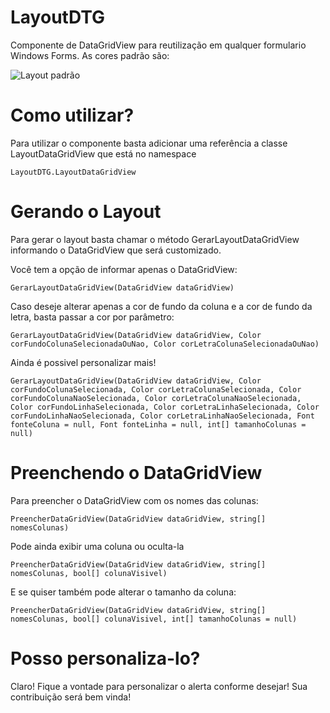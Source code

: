 # LayoutDTG
  Componente de DataGridView para reutilização em qualquer formulario Windows Forms.
  As cores padrão são: 
  
![Layout padrão](https://github.com/guilherme-beltran/LayoutDTG/assets/14238319/b289a6df-9bda-4e67-9e2a-ffc41a582414)

# Como utilizar?

  Para utilizar o componente basta adicionar uma referência a classe LayoutDataGridView que está no namespace 

    LayoutDTG.LayoutDataGridView

# Gerando o Layout

Para gerar o layout basta chamar o método GerarLayoutDataGridView informando o DataGridView que será customizado.

  Você tem a opção de informar apenas o DataGridView:

    GerarLayoutDataGridView(DataGridView dataGridView)

  Caso deseje alterar apenas a cor de fundo da coluna e a cor de fundo da letra, basta passar a cor por parâmetro:

    GerarLayoutDataGridView(DataGridView dataGridView, Color corFundoColunaSelecionadaOuNao, Color corLetraColunaSelecionadaOuNao)

  Ainda é possivel personalizar mais!

    GerarLayoutDataGridView(DataGridView dataGridView, Color corFundoColunaSelecionada, Color corLetraColunaSelecionada, Color corFundoColunaNaoSelecionada, Color corLetraColunaNaoSelecionada, Color corFundoLinhaSelecionada, Color corLetraLinhaSelecionada, Color corFundoLinhaNaoSelecionada, Color corLetraLinhaNaoSelecionada, Font fonteColuna = null, Font fonteLinha = null, int[] tamanhoColunas = null)

# Preenchendo o DataGridView

  Para preencher o DataGridView com os nomes das colunas:

    PreencherDataGridView(DataGridView dataGridView, string[] nomesColunas)

  Pode ainda exibir uma coluna ou oculta-la

    PreencherDataGridView(DataGridView dataGridView, string[] nomesColunas, bool[] colunaVisivel)

  E se quiser também pode alterar o tamanho da coluna:

    PreencherDataGridView(DataGridView dataGridView, string[] nomesColunas, bool[] colunaVisivel, int[] tamanhoColunas = null)

# Posso personaliza-lo?

Claro! Fique a vontade para personalizar o alerta conforme desejar! Sua contribuição será bem vinda!
  
